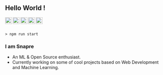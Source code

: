 ## Hello World !

<a href="https://twitter.com/_snapre" target="_blank">
  <img align="left" alt="Snapre's Twitter" width="22px" src="https://cdn.jsdelivr.net/npm/simple-icons@v3/icons/twitter.svg" />
</a>
<a href="https://www.facebook.com/snapre.wx" target="_blank">
  <img align="left" alt="Snapre's Facebook" width="22px" src="https://cdn.jsdelivr.net/npm/simple-icons@v3/icons/facebook.svg" />
</a>
<a href="https://github.com/snapre">
  <img align="left" alt="Snapre's GitHub" width="22px" src="https://cdn.jsdelivr.net/npm/simple-icons@v3/icons/github.svg" />
</a>
<a href="https://www.zhihu.com/people/beiyipu" target="_blank">
  <img align="left" alt="Snapre's Zhihu" width="22px" src="https://cdn.jsdelivr.net/npm/simple-icons@3.1.0/icons/zhihu.svg" />
</a>
<a href="https://yuque.com/snapre" target="_blank">
  <img align="left" alt="Snapre's Yuque" width="22px" src="https://cdn.jsdelivr.net/gh/snapre/snapre@1.0.0/svg/yuque.svg" />
</a>
<br />
<br />

```> npm run start```

### I am Snapre
- An ML & Open Source enthusiast.
- Currently working on some of cool projects based on Web Development and Machine Learning.
